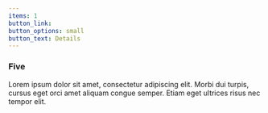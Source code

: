 ```yaml
---
items: 1
button_link:
button_options: small
button_text: Details
---
```


<span class="icon solid style2 major fa-cog"></span>

### Five

Lorem ipsum dolor sit amet, consectetur adipiscing elit. Morbi dui turpis, cursus eget orci amet aliquam congue semper. Etiam eget ultrices risus nec tempor elit.